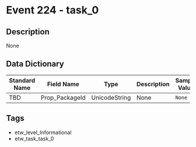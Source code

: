# Event 224 - task_0

## Description
None

## Data Dictionary
|Standard Name|Field Name|Type|Description|Sample Value|
|---|---|---|---|---|
|TBD|Prop_PackageId|UnicodeString|None|`None`|

## Tags
* etw_level_Informational
* etw_task_task_0